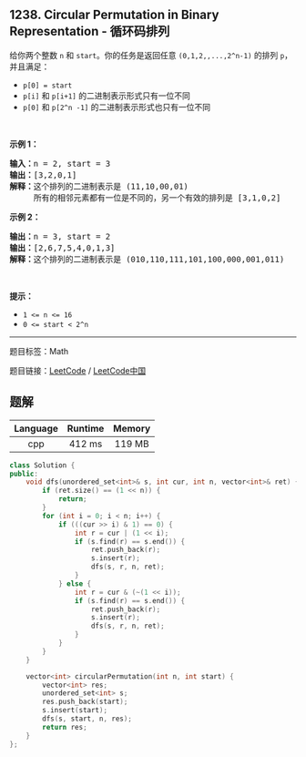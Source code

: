 ## 1238. Circular Permutation in Binary Representation - 循环码排列

<!--If you want to use the English description, use `question.content` instead-->

<p>给你两个整数&nbsp;<code>n</code> 和 <code>start</code>。你的任务是返回任意 <code>(0,1,2,,...,2^n-1)</code> 的排列 <code>p</code>，并且满足：</p>

<ul>
	<li><code>p[0] = start</code></li>
	<li><code>p[i]</code> 和 <code>p[i+1]</code>&nbsp;的二进制表示形式只有一位不同</li>
	<li><code>p[0]</code> 和 <code>p[2^n -1]</code>&nbsp;的二进制表示形式也只有一位不同</li>
</ul>

<p>&nbsp;</p>

<p><strong>示例 1：</strong></p>

<pre><strong>输入：</strong>n = 2, start = 3
<strong>输出：</strong>[3,2,0,1]
<strong>解释：</strong>这个排列的二进制表示是 (11,10,00,01)
     所有的相邻元素都有一位是不同的，另一个有效的排列是 [3,1,0,2]
</pre>

<p><strong>示例 2：</strong></p>

<pre><strong>输出：</strong>n = 3, start = 2
<strong>输出：</strong>[2,6,7,5,4,0,1,3]
<strong>解释：</strong>这个排列的二进制表示是 (010,110,111,101,100,000,001,011)
</pre>

<p>&nbsp;</p>

<p><strong>提示：</strong></p>

<ul>
	<li><code>1 &lt;= n &lt;= 16</code></li>
	<li><code>0 &lt;= start&nbsp;&lt;&nbsp;2^n</code></li>
</ul>



-----

题目标签：Math

题目链接：[LeetCode](https://leetcode.com/problems/circular-permutation-in-binary-representation/description/)  /  [LeetCode中国](https://leetcode-cn.com/problems/circular-permutation-in-binary-representation/description/)

## 题解



| Language | Runtime | Memory |
|:---:|:---:|:---:|
| cpp  | 412  ms | 119 MB |

```cpp
class Solution {
public:
    void dfs(unordered_set<int>& s, int cur, int n, vector<int>& ret) {
        if (ret.size() == (1 << n)) {
            return;
        }
        for (int i = 0; i < n; i++) {
            if (((cur >> i) & 1) == 0) {
                int r = cur | (1 << i);
                if (s.find(r) == s.end()) {
                    ret.push_back(r);
                    s.insert(r);
                    dfs(s, r, n, ret);
                }
            } else {
                int r = cur & (~(1 << i));
                if (s.find(r) == s.end()) {
                    ret.push_back(r);
                    s.insert(r);
                    dfs(s, r, n, ret);
                }
            }
        }
    }

    vector<int> circularPermutation(int n, int start) {
        vector<int> res;
        unordered_set<int> s;
        res.push_back(start);
        s.insert(start);
        dfs(s, start, n, res);
        return res;
    }
};
```
